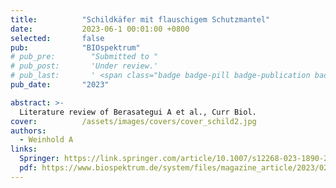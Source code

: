 ```yaml
---
title:          "Schildkäfer mit flauschigem Schutzmantel"
date:           2023-06-1 00:01:00 +0800
selected:       false
pub:            "BIOspektrum"
# pub_pre:        "Submitted to "
# pub_post:       'Under review.'
# pub_last:       ' <span class="badge badge-pill badge-publication badge-success">Spotlight</span>'
pub_date:       "2023"

abstract: >-
  Literature review of Berasategui A et al., Curr Biol.
cover:          /assets/images/covers/cover_schild2.jpg
authors:
  - Weinhold A
links:
  Springer: https://link.springer.com/article/10.1007/s12268-023-1890-2
  pdf: https://www.biospektrum.de/system/files/magazine_article/2023/02/files/89180/89180.pdf
---
```

